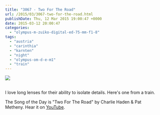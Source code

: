 ```yaml
---
title: "3067 - Two For The Road"
url: /2015/03/3067-two-for-the-road.html
publishDate: Thu, 12 Mar 2015 19:00:47 +0000
date: 2015-03-12 20:00:47
categories: 
  - "olympus-m-zuiko-digital-ed-75-mm-f1-8"
tags: 
  - "austria"
  - "carinthia"
  - "karnten"
  - "night"
  - "olympus-om-d-e-m1"
  - "train"
---
```

<div class="container">
<div class="center"><a target="_blank" href="https://d25zfm9zpd7gm5.cloudfront.net/1200x1200/2015/20150228_201910_lr.jpg"><img src="https://d25zfm9zpd7gm5.cloudfront.net/0600x0600/2015/20150228_201910_lr.jpg" /></a></div>
</div>
<br />

I love long lenses for their ability to isolate details. Here's one from a train.

The Song of the Day is "Two For The Road" by Charlie Haden & Pat Metheny. Hear it on <a href="https://www.youtube.com/watch?v=nYD0l6fpYUE" target="_blank">YouTube</a>.
